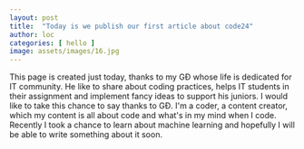 ```yaml
---
layout: post
title:  "Today is we publish our first article about code24"
author: loc
categories: [ hello ]
image: assets/images/16.jpg
---
```

This page is created just today, thanks to my GĐ whose life is dedicated for IT community. He like to share about coding practices, helps IT students in their assignment and implement fancy ideas to support his juniors. I would like to take this chance to say thanks to GĐ.
I'm a coder, a content creator, which my content is all about code and what's in my mind when I code.
Recently I took a chance to learn about machine learning and hopefully I will be able to write something about it soon.
